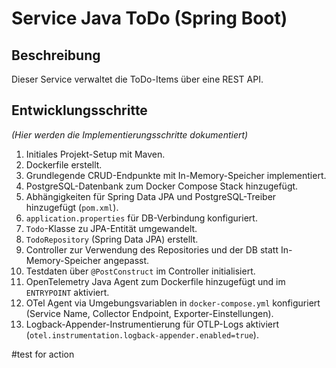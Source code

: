 # Service Java ToDo (Spring Boot)

## Beschreibung

Dieser Service verwaltet die ToDo-Items über eine REST API.

## Entwicklungsschritte

*(Hier werden die Implementierungsschritte dokumentiert)*

1.  Initiales Projekt-Setup mit Maven.
2.  Dockerfile erstellt.
3.  Grundlegende CRUD-Endpunkte mit In-Memory-Speicher implementiert.
4.  PostgreSQL-Datenbank zum Docker Compose Stack hinzugefügt.
5.  Abhängigkeiten für Spring Data JPA und PostgreSQL-Treiber hinzugefügt (`pom.xml`).
6.  `application.properties` für DB-Verbindung konfiguriert.
7.  `Todo`-Klasse zu JPA-Entität umgewandelt.
8.  `TodoRepository` (Spring Data JPA) erstellt.
9.  Controller zur Verwendung des Repositories und der DB statt In-Memory-Speicher angepasst.
10. Testdaten über `@PostConstruct` im Controller initialisiert.
11. OpenTelemetry Java Agent zum Dockerfile hinzugefügt und im `ENTRYPOINT` aktiviert.
12. OTel Agent via Umgebungsvariablen in `docker-compose.yml` konfiguriert (Service Name, Collector Endpoint, Exporter-Einstellungen).
13. Logback-Appender-Instrumentierung für OTLP-Logs aktiviert (`otel.instrumentation.logback-appender.enabled=true`).

#test for action
